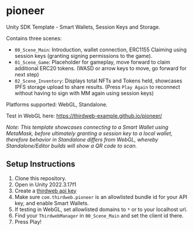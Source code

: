 # pioneer

Unity SDK Template - Smart Wallets, Session Keys and Storage.

Contains three scenes:
- `00_Scene_Main`: Introduction, wallet connection, ERC1155 Claiming using session keys (granting signing permissions to the game).
- `01_Scene_Game`: Placeholder for gameplay, move forward to claim additional ERC20 tokens. (WASD or arrow keys to move, go forward for next step)
- `02_Scene_Inventory`: Displays total NFTs and Tokens held, showcases IPFS storage upload to share results. (Press `Play Again` to reconnect without having to sign with MM again using session keys)

Platforms supported: WebGL, Standalone.

Test in WebGL here: https://thirdweb-example.github.io/pioneer/

_Note: This template showcases connecting to a Smart Wallet using MetaMask, before ultimately granting a session key to a local wallet, therefore behavior in Standalone differs from WebGL, whereby Standalone/Editor builds will show a QR code to scan._

 ## Setup Instructions
 1. Clone this repository.
 2. Open in Unity 2022.3.17f1
 3. Create a [thirdweb api key](https://thirdweb.com/create-api-key)
 4. Make sure `com.thirdweb.pioneer` is an allowlisted bundle id for your API key, and enable Smart Wallets.
 5. If testing in WebGL, set allowlisted domains to `*` or to your localhost url.
 6. Find your `ThirdwebManager` in `00_Scene_Main` and set the client id there.
 7. Press Play!
